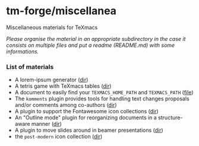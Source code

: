 # tm-forge/miscellanea

Miscellaneous materials for TeXmacs

*Please organise the material in an appropriate subdirectory in the case it consists on multiple files and put a readme (README.md) with some informations.*

### List of materials

  * A lorem-ipsum generator ([dir](./lorem-ipsum))
  * A tetris game with TeXmacs tables ([dir](./tetris))
  * A document to easily find your `TEXMACS_HOME_PATH` and `TEXMACS_PATH` ([file](https://cdn.jsdelivr.net/gh/texmacs/tm-forge/miscellanea/find-your-texmacs-paths.tm))
  * The `komments` plugin provides tools for handling text changes proposals and/or comments among co-authors  ([dir](./komments))
  * A plugin to support the Fontawesome icon collections ([dir](./fontawesome))
  * An "Outline mode" plugin for reorganizing documents in a structure-aware manner  ([dir](./outline))
  * A plugin to move slides around in beamer presentations ([dir](./slidemove))
  * the `post-modern` icon collection ([dir](./post-modern-icons))
